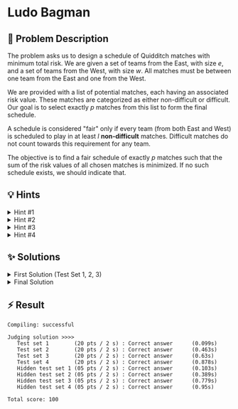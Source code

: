 # Ludo Bagman

## 📝 Problem Description

The problem asks us to design a schedule of Quidditch matches with minimum total risk. We are given a set of teams from the East, with size $e$, and a set of teams from the West, with size $w$. All matches must be between one team from the East and one from the West.

We are provided with a list of potential matches, each having an associated risk value. These matches are categorized as either non-difficult or difficult. Our goal is to select exactly $p$ matches from this list to form the final schedule.

A schedule is considered "fair" only if every team (from both East and West) is scheduled to play in at least $l$ **non-difficult** matches. Difficult matches do not count towards this requirement for any team.

The objective is to find a fair schedule of exactly $p$ matches such that the sum of the risk values of all chosen matches is minimized. If no such schedule exists, we should indicate that.

## 💡 Hints

<details>
<summary>Hint #1</summary>
The problem requires selecting a specific number of items (matches) from a larger pool to minimize a total cost, subject to certain constraints on the participants (teams). This structure, involving two distinct sets of participants (East and West teams) and connections between them, strongly suggests modeling the problem using a network. Consider how teams and potential matches could be represented in such a model.
</details>
<details>
<summary>Hint #2</summary>
This problem can be effectively modeled as a **minimum-cost maximum-flow** problem. You can represent teams as vertices and potential matches as edges in a flow network. The risk of a match corresponds to the cost of an edge. Think about how to set up the source, the sink, and the capacities to ensure you select the correct number of matches.
</details>
<details>
<summary>Hint #3</summary>
A major challenge is enforcing the constraint that each team must play *at least* $l$ non-difficult matches. This is a "lower-bound" constraint. Standard max-flow models handle upper bounds (capacities) easily, but not lower bounds. A common technique to model lower bounds is to introduce additional "helper" vertices. Consider creating a main source and sink, plus a "pseudo-source" and a "pseudo-sink," to create two distinct "types" of flow: one to satisfy the mandatory $l$ matches and another for any additional matches.
</details>
<details>
<summary>Hint #4</summary>
The final challenge is incorporating difficult matches. They contribute to the total of $p$ matches and add to the total risk, but they do *not* help satisfy the $l$ non-difficult match requirement for any team. In the flow model from the previous hint, where does the flow for "optional" matches (those beyond the mandatory $l$) originate and terminate? A difficult match can be seen as an "optional" choice. You can add edges for difficult matches in a way that they consume this "optional" flow without passing through the primary team-constraint part of the network.
</details>

## ✨ Solutions

<details>
<summary>First Solution (Test Set 1, 2, 3)</summary>
This problem can be modeled as a **minimum-cost maximum-flow** problem. The structure of having two distinct sets of teams (East and West) that play against each other naturally suggests a bipartite graph structure within our flow network.

### Graph Construction

Let's define the components of our flow network. We will have vertices representing the teams, along with a source and a sink to direct the flow. The key challenge is to model the constraints:
1.  Exactly $p$ matches must be scheduled.
2.  Each of the $e+w$ teams must play at least $l$ matches.

To handle these constraints, especially the lower-bound requirement of $l$ matches, we introduce two helper vertices: a **pseudo-source** and a **pseudo-sink**.

The vertices in our graph are:
- A main source `v_source` and a main sink `v_target`.
- A `pseudo_source` and a `pseudo_target`.
- $e$ vertices for the East teams (indexed $0$ to $e-1$).
- $w$ vertices for the West teams (indexed $e$ to $e+w-1$).

The edges are constructed to model the flow of "matches":
1.  **Match Edges:** For each non-difficult match between East team $u$ and West team $v$ with risk $r$, we add a directed edge from vertex $u$ to vertex $e+v$. This edge has a **capacity of 1** (since a match can be scheduled at most once) and a **cost of $r$**.

2.  **Team Constraint Edges (East):** To enforce that each East team plays at least $l$ matches, we connect the sources to the East team vertices.
    - For each East team $i$, add an edge `v_source` $\rightarrow$ $i$ with **capacity $l$** and cost 0. This flow path represents the mandatory matches for team $i$.
    - To allow teams to play more than $l$ matches, add an edge `pseudo_source` $\rightarrow$ $i$ with a large capacity (e.g., $p$ or `MAX_L`) and cost 0.

3.  **Team Constraint Edges (West):** We build a symmetric structure on the sink side for West teams.
    - For each West team $j$, add an edge $e+j$ $\rightarrow$ `v_target` with **capacity $l$** and cost 0.
    - Add an edge $e+j$ $\rightarrow$ `pseudo_target` with a large capacity and cost 0.

4.  **Total Matches Constraint Edges:** To ensure exactly $p$ matches are scheduled in total, we limit the total flow to $p$.
    - The total flow capacity leaving `v_source` must be $p$. Since we have already used $l \cdot e$ capacity for the direct edges to East teams, we add an edge `v_source` $\rightarrow$ `pseudo_source` with **capacity $p - l \cdot e$** and cost 0.
    - Symmetrically, we add an edge `pseudo_target` $\rightarrow$ `v_target` with **capacity $p - l \cdot w$** and cost 0.

### Solving and Interpretation

With this graph, we can find the minimum-cost flow. A flow of 1 unit from `v_source` to `v_target` represents one scheduled match.
- First, we calculate the maximum possible flow in this network.
- If `max_flow` is exactly equal to $p$, it means a schedule of $p$ matches is possible. The structure of the graph ensures that if a flow of $p$ is achieved, the lower-bound constraints of $l$ matches per team must have been satisfied.
- The `successive_shortest_path_nonnegative_weights` algorithm will find the way to achieve this flow with the minimum possible cost, which is our minimum total risk.
- If `max_flow` is less than $p$, it is impossible to schedule $p$ matches, so no fair schedule exists.

```cpp
#include <iostream>

#include <boost/graph/adjacency_list.hpp>
#include <boost/graph/cycle_canceling.hpp>
#include <boost/graph/push_relabel_max_flow.hpp>
#include <boost/graph/successive_shortest_path_nonnegative_weights.hpp>
#include <boost/graph/find_flow_cost.hpp>

// Graph Type with nested interior edge properties for Cost Flow Algorithms
typedef boost::adjacency_list_traits<boost::vecS, boost::vecS, boost::directedS> traits;
typedef boost::adjacency_list<boost::vecS, boost::vecS, boost::directedS, boost::no_property,
    boost::property<boost::edge_capacity_t, long,
        boost::property<boost::edge_residual_capacity_t, long,
            boost::property<boost::edge_reverse_t, traits::edge_descriptor,
                boost::property <boost::edge_weight_t, long> > > > > graph; // new! weightmap corresponds to costs

typedef boost::graph_traits<graph>::vertex_descriptor           vertex_desc;
typedef boost::graph_traits<graph>::edge_descriptor             edge_desc;
typedef boost::graph_traits<graph>::out_edge_iterator           out_edge_it; // Iterator

const int MAX_L = 250;

// Custom edge adder class
class edge_adder {
 graph &G;

 public:
  explicit edge_adder(graph &G) : G(G) {}
  void add_edge(int from, int to, long capacity, long cost) {
    auto c_map = boost::get(boost::edge_capacity, G);
    auto r_map = boost::get(boost::edge_reverse, G);
    auto w_map = boost::get(boost::edge_weight, G); // new!
    const edge_desc e = boost::add_edge(from, to, G).first;
    const edge_desc rev_e = boost::add_edge(to, from, G).first;
    c_map[e] = capacity;
    c_map[rev_e] = 0; // reverse edge has no capacity!
    r_map[e] = rev_e;
    r_map[rev_e] = e;
    w_map[e] = cost;   // new assign cost
    w_map[rev_e] = -cost;   // new negative cost
  }
};

void solve() {
  // std::cout << "==================================================================" << std::endl;
  // ===== READ INPUT =====
  int e, w, m, d, p, l; std::cin >> e >> w >> m >> d >> p >> l;

  graph G(e + w);
  edge_adder adder(G);
  
  // Setup source and sink
  const vertex_desc v_source = boost::add_vertex(G);
  const vertex_desc pseudo_source = boost::add_vertex(G);
  const vertex_desc v_target = boost::add_vertex(G);
  const vertex_desc pseudo_target = boost::add_vertex(G);
  
  adder.add_edge(v_source, pseudo_source, p - (l * e), 0);
  adder.add_edge(pseudo_target, v_target, p - (l * w), 0);
  
  // Create source and sink connections
  for(int i = 0; i < e; ++i) {
    adder.add_edge(v_source, i, l, 0);
    adder.add_edge(pseudo_source, i, MAX_L, 0);
  }
  for(int i = 0; i < w; ++i) {
    adder.add_edge(e + i, v_target, l, 0);
    adder.add_edge(e + i, pseudo_target, MAX_L, 0);
  }
  
  // Read matches
  for(int i = 0; i < m; ++i) {
    int u, v, r; std::cin >> u >> v >> r;
    adder.add_edge(u, e + v, 1, r);
  }
  
  // Read dangerous matches (ignore for now)
  for(int i = 0; i < d; ++i) {
    int u, v, r; std::cin >> u >> v >> r;
  }
  
  // ===== SOLVE =====
  int flow = boost::push_relabel_max_flow(G, v_source, v_target);
  boost::successive_shortest_path_nonnegative_weights(G, v_source, v_target);
  int cost = boost::find_flow_cost(G);
  
  // ===== OUTPUT =====
  // std::cout << flow << " " << cost << std::endl;
  if(flow == p) {
    std::cout << cost << std::endl;
  } else if (flow < p) {
    std::cout << "No schedule!" << std::endl;
  } else {
    std::cout << "ERROR: flow (" << flow << "( is higher than p (" << p << ")" << std::endl;
  }
}

int main() {
  std::ios_base::sync_with_stdio(false);
  
  int n_tests; std::cin >> n_tests;
  while(n_tests--) { solve(); }
}
```
</details>

<details>
<summary>Final Solution</summary>
To build the final solution, we extend the min-cost max-flow model from the previous approach to correctly handle **difficult matches**. The core graph structure for non-difficult matches remains the same.

### The Key Insight

The crucial constraint is that difficult matches contribute to the total of $p$ scheduled matches but **do not** count towards the minimum of $l$ non-difficult matches required for each team.

Our flow network already distinguishes between two "types" of flow for each team:
1.  **Mandatory Flow:** Flow that originates directly from `v_source` and goes to a team vertex. This flow is used to satisfy the `l` match requirement.
2.  **Optional Flow:** Flow that is routed through `pseudo_source` and `pseudo_target`. This flow represents matches scheduled *after* the `l` match requirement has been met for all teams.

A difficult match is, by definition, an "optional" match in the context of the fairness rule. It can be selected only as part of the flexible portion of the schedule. Therefore, we can model a difficult match as a way to consume one unit of this optional flow.

### The Final Graph Construction

The most elegant way to model this is to add a direct edge from `pseudo_source` to `pseudo_target` for each difficult match.

- For each difficult match with risk $r$, we add a directed edge `pseudo_source` $\rightarrow$ `pseudo_target` with **capacity 1** and **cost $r$**.

This construction has several advantages:
- It correctly adds the difficult match's cost to the total.
- It consumes one unit of capacity from the total of $p$ matches.
- Critically, this flow path **bypasses all team vertices**. This ensures that selecting a difficult match does not contribute to the flow being counted for any team's `l` match minimum.

The min-cost flow algorithm will now choose the cheapest combination of non-difficult and difficult matches to achieve the total flow of $p$, while respecting all constraints. It will seamlessly pick a difficult match if its risk is lower than any available non-difficult match for the "optional" slots in the schedule.

The final check remains the same: a valid schedule exists if and only if the maximum flow through the network is exactly $p$.

```cpp
#include <iostream>

#include <boost/graph/adjacency_list.hpp>
#include <boost/graph/cycle_canceling.hpp>
#include <boost/graph/push_relabel_max_flow.hpp>
#include <boost/graph/successive_shortest_path_nonnegative_weights.hpp>
#include <boost/graph/find_flow_cost.hpp>

// Graph Type with nested interior edge properties for Cost Flow Algorithms
typedef boost::adjacency_list_traits<boost::vecS, boost::vecS, boost::directedS> traits;
typedef boost::adjacency_list<boost::vecS, boost::vecS, boost::directedS, boost::no_property,
    boost::property<boost::edge_capacity_t, long,
        boost::property<boost::edge_residual_capacity_t, long,
            boost::property<boost::edge_reverse_t, traits::edge_descriptor,
                boost::property <boost::edge_weight_t, long> > > > > graph; // new! weightmap corresponds to costs

typedef boost::graph_traits<graph>::vertex_descriptor           vertex_desc;
typedef boost::graph_traits<graph>::edge_descriptor             edge_desc;
typedef boost::graph_traits<graph>::out_edge_iterator           out_edge_it; // Iterator

const int MAX_L = 250;

// Custom edge adder class
class edge_adder {
 graph &G;

 public:
  explicit edge_adder(graph &G) : G(G) {}
  void add_edge(int from, int to, long capacity, long cost) {
    auto c_map = boost::get(boost::edge_capacity, G);
    auto r_map = boost::get(boost::edge_reverse, G);
    auto w_map = boost::get(boost::edge_weight, G); // new!
    const edge_desc e = boost::add_edge(from, to, G).first;
    const edge_desc rev_e = boost::add_edge(to, from, G).first;
    c_map[e] = capacity;
    c_map[rev_e] = 0; // reverse edge has no capacity!
    r_map[e] = rev_e;
    r_map[rev_e] = e;
    w_map[e] = cost;   // new assign cost
    w_map[rev_e] = -cost;   // new negative cost
  }
};

void solve() {
  // std::cout << "==================================================================" << std::endl;
  // ===== READ INPUT =====
  int e, w, m, d, p, l; std::cin >> e >> w >> m >> d >> p >> l;

  graph G(e + w);
  edge_adder adder(G);
  
  // Setup source and sink
  const vertex_desc v_source = boost::add_vertex(G);
  const vertex_desc pseudo_source = boost::add_vertex(G);
  const vertex_desc v_target = boost::add_vertex(G);
  const vertex_desc pseudo_target = boost::add_vertex(G);
  
  adder.add_edge(v_source, pseudo_source, p - (l * e), 0);
  adder.add_edge(pseudo_target, v_target, p - (l * w), 0);
  
  // Create source and sink connections
  for(int i = 0; i < e; ++i) {
    adder.add_edge(v_source, i, l, 0);
    adder.add_edge(pseudo_source, i, MAX_L, 0);
  }
  for(int i = 0; i < w; ++i) {
    adder.add_edge(e + i, v_target, l, 0);
    adder.add_edge(e + i, pseudo_target, MAX_L, 0);
  }
  
  // Read matches
  for(int i = 0; i < m; ++i) {
    int u, v, r; std::cin >> u >> v >> r;
    adder.add_edge(u, e + v, 1, r);
  }
  
  // Read dangerous matches (ignore for now)
  for(int i = 0; i < d; ++i) {
    int u, v, r; std::cin >> u >> v >> r;
    adder.add_edge(pseudo_source, pseudo_target, 1 , r);
  }
  
  // ===== SOLVE =====
  int flow = boost::push_relabel_max_flow(G, v_source, v_target);
  boost::successive_shortest_path_nonnegative_weights(G, v_source, v_target);
  int cost = boost::find_flow_cost(G);
  
  // ===== OUTPUT =====
  // std::cout << flow << " " << cost << std::endl;
  if(flow == p) {
    std::cout << cost << std::endl;
  } else if (flow < p) {
    std::cout << "No schedule!" << std::endl;
  } else {
    std::cout << "ERROR: flow (" << flow << "( is higher than p (" << p << ")" << std::endl;
  }
}

int main() {
  std::ios_base::sync_with_stdio(false);
  
  int n_tests; std::cin >> n_tests;
  while(n_tests--) { solve(); }
}
```
</details>

## ⚡ Result

```plaintext
Compiling: successful

Judging solution >>>>
   Test set 1        (20 pts / 2 s) : Correct answer      (0.099s)
   Test set 2        (20 pts / 2 s) : Correct answer      (0.463s)
   Test set 3        (20 pts / 2 s) : Correct answer      (0.63s)
   Test set 4        (20 pts / 2 s) : Correct answer      (0.878s)
   Hidden test set 1 (05 pts / 2 s) : Correct answer      (0.103s)
   Hidden test set 2 (05 pts / 2 s) : Correct answer      (0.389s)
   Hidden test set 3 (05 pts / 2 s) : Correct answer      (0.779s)
   Hidden test set 4 (05 pts / 2 s) : Correct answer      (0.95s)

Total score: 100
```